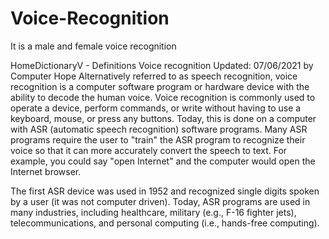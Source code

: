 # Voice-Recognition
It is a male and female voice recognition

HomeDictionaryV - Definitions
Voice recognition
Updated: 07/06/2021 by Computer Hope
Alternatively referred to as speech recognition, voice recognition is a computer software program or hardware device with the ability to decode the human voice. Voice recognition is commonly used to operate a device, perform commands, or write without having to use a keyboard, mouse, or press any buttons. Today, this is done on a computer with ASR (automatic speech recognition) software programs. Many ASR programs require the user to "train" the ASR program to recognize their voice so that it can more accurately convert the speech to text. For example, you could say "open Internet" and the computer would open the Internet browser.

The first ASR device was used in 1952 and recognized single digits spoken by a user (it was not computer driven). Today, ASR programs are used in many industries, including healthcare, military (e.g., F-16 fighter jets), telecommunications, and personal computing (i.e., hands-free computing).
